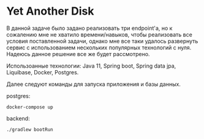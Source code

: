 # Yet Another Disk

В данной задаче было задано реализовать три endpoint'а, но к сожалению мне не хватило времени/навыков,
чтобы реализовать все условия поставленной задачи,
однако мне все таки удалось развернуть сервис с использованием нескольких популярных технологий с нуля.
Надеюсь данное решение все же будет рассмотрено.

Использоанные технологии: Java 11, Spring boot, Spring data jpa, Liquibase, Docker, Postgres.

Далее следуют команды для запуска приложения и базы данных.

postgres: 

    docker-compose up

backend:

    ./gradlew bootRun

